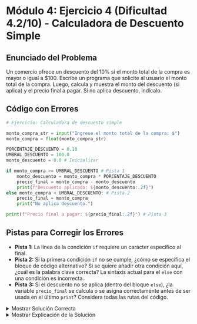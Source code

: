 # Módulo 4: Ejercicio 4 (Dificultad 4.2/10) - Calculadora de Descuento Simple

## Enunciado del Problema

Un comercio ofrece un descuento del 10% si el monto total de la compra es mayor o igual a $100.
Escribe un programa que solicite al usuario el monto total de la compra.
Luego, calcula y muestra el monto del descuento (si aplica) y el precio final a pagar.
Si no aplica descuento, indícalo.

## Código con Errores

```python
# Ejercicio: Calculadora de descuento simple

monto_compra_str = input("Ingrese el monto total de la compra: $")
monto_compra = float(monto_compra_str)

PORCENTAJE_DESCUENTO = 0.10
UMBRAL_DESCUENTO = 100.0
monto_descuento = 0.0 # Inicializar

if monto_compra >= UMBRAL_DESCUENTO # Pista 1
    monto_descuento = monto_compra * PORCENTAJE_DESCUENTO
    precio_final = monto_compra - monto_descuento
    print(f"Descuento aplicado: ${monto_descuento:.2f}")
else monto_compra < UMBRAL_DESCUENTO: # Pista 2
    precio_final = monto_compra
    print("No aplica descuento.")

print(f"Precio final a pagar: ${precio_final:.2f}") # Pista 3
```

## Pistas para Corregir los Errores

*   **Pista 1:** La línea de la condición `if` requiere un carácter específico al final.
*   **Pista 2:** Si la primera condición `if` no se cumple, ¿cómo se especifica el bloque de código alternativo? Si se quiere añadir otra condición aquí, ¿cuál es la palabra clave correcta? La sintaxis actual para el `else` con una condición es incorrecta.
*   **Pista 3:** Si el descuento no se aplica (dentro del bloque `else`), ¿la variable `precio_final` se calcula o se asigna correctamente antes de ser usada en el último `print`? Considera todas las rutas del código.

<details>
<summary>Mostrar Solución Correcta</summary>

```python
# Ejercicio: Calculadora de descuento simple

monto_compra_str = input("Ingrese el monto total de la compra: $")
monto_compra = float(monto_compra_str)

PORCENTAJE_DESCUENTO = 0.10
UMBRAL_DESCUENTO = 100.0
monto_descuento = 0.0
precio_final = monto_compra # Inicializar precio_final con el monto original

if monto_compra >= UMBRAL_DESCUENTO: # Falta ':'
    monto_descuento = monto_compra * PORCENTAJE_DESCUENTO
    precio_final = monto_compra - monto_descuento # Actualizar precio_final si hay descuento
    print(f"Descuento aplicado: ${monto_descuento:.2f}")
else: # 'else' no lleva condición, o si se necesita condición usar 'elif'
    # precio_final ya es monto_compra si no hay descuento (gracias a la inicialización)
    print("No aplica descuento.")
    # No es necesario reasignar precio_final = monto_compra aquí si se inicializó antes.

print(f"Precio final a pagar: ${precio_final:.2f}")
```

</details>

<details>
<summary>Mostrar Explicación de la Solución</summary>

Este ejercicio aplica una condición `if-else` para determinar si se otorga un descuento.

*   **Error 1 Corrección (Falta de dos puntos en `if`):**
    *   El código original era `if monto_compra >= UMBRAL_DESCUENTO`.
    *   La declaración `if` debe terminar con dos puntos (`:`).
    *   **Solución:** `if monto_compra >= UMBRAL_DESCUENTO:`

*   **Error 2 Corrección (Sintaxis incorrecta para `else` con condición):**
    *   El código original era `else monto_compra < UMBRAL_DESCUENTO:`.
    *   La cláusula `else` no toma una condición. Se ejecuta si la condición del `if` (o `elif` precedentes) es falsa.
    *   Si se quisiera verificar otra condición específica, se usaría `elif monto_compra < UMBRAL_DESCUENTO:`. Sin embargo, en este caso, si `monto_compra >= UMBRAL_DESCUENTO` es falso, entonces `monto_compra < UMBRAL_DESCUENTO` es necesariamente verdadero, por lo que un simple `else:` es suficiente.
    *   **Solución:** `else:`

*   **Error 3 Corrección (Manejo de `precio_final` en todas las rutas):**
    *   En el código original con errores, si el `else` se ejecutaba, `precio_final` se asignaba correctamente como `monto_compra`. Si el `if` se ejecutaba, `precio_final` se calculaba. El problema era la sintaxis del `else`.
    *   Una práctica robusta es inicializar `precio_final` antes del bloque `if-else`, por ejemplo, con el valor original de `monto_compra`. De esta manera, si el `else` no hiciera ninguna asignación a `precio_final` (quizás por un error lógico más complejo), `precio_final` aún tendría un valor definido.
    *   **Solución (Mejora y aseguramiento):**
        ```python
        precio_final = monto_compra # Inicializar
        if monto_compra >= UMBRAL_DESCUENTO:
            # ... calcular descuento y actualizar precio_final ...
        else:
            # ... precio_final ya es monto_compra ...
            print("No aplica descuento.")
        print(f"Precio final a pagar: ${precio_final:.2f}")
        ```
    *   La solución corregida asigna `precio_final = monto_compra - monto_descuento` dentro del `if` y se basa en la inicialización `precio_final = monto_compra` para el caso `else`.

El programa corregido calcula correctamente el descuento y el precio final, aplicando la lógica condicional `if-else` y asegurando que `precio_final` siempre tenga el valor correcto antes de imprimirlo.
</details>
